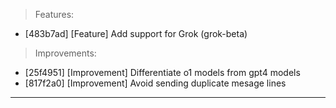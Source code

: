 > Features:
- [483b7ad] [Feature] Add support for Grok (grok-beta)

> Improvements:
- [25f4951] [Improvement] Differentiate o1 models from gpt4 models
- [817f2a0] [Improvement] Avoid sending duplicate mesage lines


---
